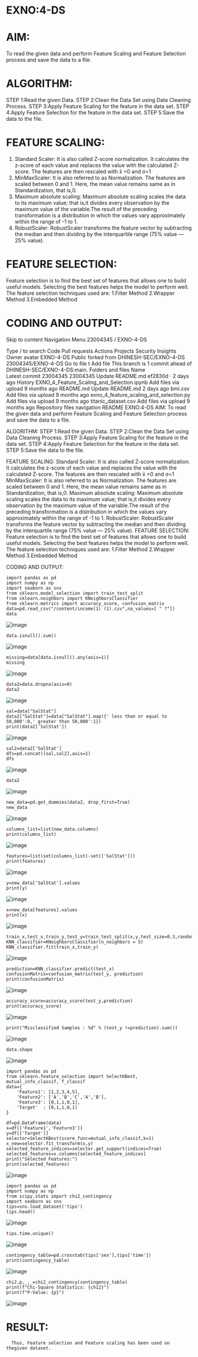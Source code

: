 # EXNO:4-DS
# AIM:
To read the given data and perform Feature Scaling and Feature Selection process and save the
data to a file.

# ALGORITHM:
STEP 1:Read the given Data.
STEP 2:Clean the Data Set using Data Cleaning Process.
STEP 3:Apply Feature Scaling for the feature in the data set.
STEP 4:Apply Feature Selection for the feature in the data set.
STEP 5:Save the data to the file.

# FEATURE SCALING:
1. Standard Scaler: It is also called Z-score normalization. It calculates the z-score of each value and replaces the value with the calculated Z-score. The features are then rescaled with x̄ =0 and σ=1
2. MinMaxScaler: It is also referred to as Normalization. The features are scaled between 0 and 1. Here, the mean value remains same as in Standardization, that is,0.
3. Maximum absolute scaling: Maximum absolute scaling scales the data to its maximum value; that is,it divides every observation by the maximum value of the variable.The result of the preceding transformation is a distribution in which the values vary approximately within the range of -1 to 1.
4. RobustScaler: RobustScaler transforms the feature vector by subtracting the median and then dividing by the interquartile range (75% value — 25% value).

# FEATURE SELECTION:
Feature selection is to find the best set of features that allows one to build useful models. Selecting the best features helps the model to perform well.
The feature selection techniques used are:
1.Filter Method
2.Wrapper Method
3.Embedded Method 

# CODING AND OUTPUT:
Skip to content
Navigation Menu
23004345
/
EXNO-4-DS

Type / to search
Code
Pull requests
Actions
Projects
Security
Insights
Owner avatar
EXNO-4-DS
Public
forked from DHINESH-SEC/EXNO-4-DS
23004345/EXNO-4-DS
Go to file
t
Add file
This branch is 1 commit ahead of DHINESH-SEC/EXNO-4-DS:main.
Folders and files
Name		
Latest commit
23004345
23004345
Update README.md
ef2830d
 · 
2 days ago
History
EXNO_4_Feature_Scaling_and_Selection.ipynb
Add files via upload
9 months ago
README.md
Update README.md
2 days ago
bmi.csv
Add files via upload
9 months ago
exno_4_feature_scaling_and_selection.py
Add files via upload
9 months ago
titanic_dataset.csv
Add files via upload
9 months ago
Repository files navigation
README
EXNO:4-DS
AIM:
To read the given data and perform Feature Scaling and Feature Selection process and save the data to a file.

ALGORITHM:
STEP 1:Read the given Data. STEP 2:Clean the Data Set using Data Cleaning Process. STEP 3:Apply Feature Scaling for the feature in the data set. STEP 4:Apply Feature Selection for the feature in the data set. STEP 5:Save the data to the file.

FEATURE SCALING:
Standard Scaler: It is also called Z-score normalization. It calculates the z-score of each value and replaces the value with the calculated Z-score. The features are then rescaled with x̄ =0 and σ=1
MinMaxScaler: It is also referred to as Normalization. The features are scaled between 0 and 1. Here, the mean value remains same as in Standardization, that is,0.
Maximum absolute scaling: Maximum absolute scaling scales the data to its maximum value; that is,it divides every observation by the maximum value of the variable.The result of the preceding transformation is a distribution in which the values vary approximately within the range of -1 to 1.
RobustScaler: RobustScaler transforms the feature vector by subtracting the median and then dividing by the interquartile range (75% value — 25% value).
FEATURE SELECTION:
Feature selection is to find the best set of features that allows one to build useful models. Selecting the best features helps the model to perform well. The feature selection techniques used are: 1.Filter Method 2.Wrapper Method 3.Embedded Method

CODING AND OUTPUT:
```
import pandas as pd
import numpy as np
import seaborn as sns
from sklearn.model_selection import train_test_split
from sklearn.neighbors import KNeighborsClassifier
from sklearn.metrics import accuracy_score, confusion_matrix
data=pd.read_csv("/content/income(1) (1).csv",na_values=[ " ?"])
data
```
![image](https://github.com/user-attachments/assets/9e7b4e0d-b1e1-42b0-8226-2685576aea15)
```
data.isnull().sum()
```
![image](https://github.com/user-attachments/assets/a2a4526f-bea9-4592-9a04-1e422e23b510)
```
missing=data[data.isnull().any(axis=1)]
missing
```
![image](https://github.com/user-attachments/assets/d9353132-b13c-4dd1-85cf-db0fbb431dc1)
```
data2=data.dropna(axis=0)
data2
```
![image](https://github.com/user-attachments/assets/a124bb94-e580-4cb4-923d-f89bd7b3e932)
```
sal=data["SalStat"]
data2["SalStat"]=data["SalStat"].map({' less than or equal to 50,000':0,' greater than 50,000':1})
print(data2['SalStat'])
```
![image](https://github.com/user-attachments/assets/e6ccebff-f2ef-40e3-9409-f82e0c1da7c8)
```
sal2=data2['SalStat']
dfs=pd.concat([sal,sal2],axis=1)
dfs
```
![image](https://github.com/user-attachments/assets/3fbeb0f3-c491-42a8-90cc-6f3c4268554f)
```
data2
```
![image](https://github.com/user-attachments/assets/a7ec9cba-c72c-4c41-a985-46ba5e94edfb)
```
new_data=pd.get_dummies(data2, drop_first=True)
new_data
```
![image](https://github.com/user-attachments/assets/a43b8469-67e1-472d-ae12-8606b82d7ace)
```
columns_list=list(new_data.columns)
print(columns_list)
```
![image](https://github.com/user-attachments/assets/2a0941a4-cef2-45c8-88c1-2539d890fb73)
```
features=list(set(columns_list)-set(['SalStat']))
print(features)
```
![image](https://github.com/user-attachments/assets/82796029-a89f-4b50-b233-e7dde57a1ea4)
```
y=new_data['SalStat'].values
print(y)
```
![image](https://github.com/user-attachments/assets/e2fbfa36-0bd3-4c9a-bcf3-766ba57efb9c)
```
x=new_data[features].values
print(x)
```
![image](https://github.com/user-attachments/assets/ae3ba7f5-0299-4702-8db9-59e113f26d0f)
```
train_x,test_x,train_y,test_y=train_test_split(x,y,test_size=0.3,random_state=0)
KNN_classifier=KNeighborsClassifier(n_neighbors = 5)
KNN_classifier.fit(train_x,train_y)
```
![image](https://github.com/user-attachments/assets/9a7596cc-d3a0-4308-b687-3edeebbfc168)
```
prediction=KNN_classifier.predict(test_x)
confusionMatrix=confusion_matrix(test_y, prediction)
print(confusionMatrix)
```
![image](https://github.com/user-attachments/assets/ed0eb7fd-f6a6-49e5-be50-41d7025246a5)
```
accuracy_score=accuracy_score(test_y,prediction)
print(accuracy_score)
```
![image](https://github.com/user-attachments/assets/1720a0a0-0c40-40af-accd-5c94d1fc5dfa)
```
print("Misclassified Samples : %d" % (test_y !=prediction).sum())
```
![image](https://github.com/user-attachments/assets/213dc273-4d70-4e03-911b-2a0a899a7671)
```
data.shape
```
![image](https://github.com/user-attachments/assets/ed3e3022-1637-48af-b299-8ec4fe23cab5)
```
import pandas as pd
from sklearn.feature_selection import SelectKBest, mutual_info_classif, f_classif
data={
    'Feature1': [1,2,3,4,5],
    'Feature2': ['A','B','C','A','B'],
    'Feature3': [0,1,1,0,1],
    'Target'  : [0,1,1,0,1]
}

df=pd.DataFrame(data)
x=df[['Feature1','Feature3']]
y=df[['Target']]
selector=SelectKBest(score_func=mutual_info_classif,k=1)
x_new=selector.fit_transform(x,y)
selected_feature_indices=selector.get_support(indices=True)
selected_features=x.columns[selected_feature_indices]
print("Selected Features:")
print(selected_features)
```
![image](https://github.com/user-attachments/assets/7ddab293-4b2c-486a-994d-794d086124fe)
```
import pandas as pd
import numpy as np
from scipy.stats import chi2_contingency
import seaborn as sns
tips=sns.load_dataset('tips')
tips.head()
```
![image](https://github.com/user-attachments/assets/8ce7d581-8138-4c26-8861-be04fe69198e)
```
tips.time.unique()
```
![image](https://github.com/user-attachments/assets/842de1a9-2982-4adb-8f8c-1f68a0bd8504)
```
contingency_table=pd.crosstab(tips['sex'],tips['time'])
print(contingency_table)
```
![image](https://github.com/user-attachments/assets/eedeebc9-7010-436d-a85a-a3bc9675e497)
```
chi2,p,_,_=chi2_contingency(contingency_table)
print(f"Chi-Square Statistics: {chi2}")
print(f"P-Value: {p}")
```
![image](https://github.com/user-attachments/assets/b53afffb-24e8-4466-acf9-ca70cae0ae95)

# RESULT:
      Thus, Feature selection and Feature scaling has been used on thegiven dataset.
